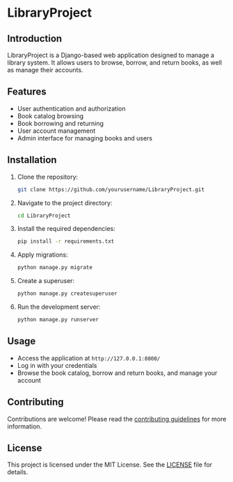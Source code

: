 # LibraryProject

## Introduction
LibraryProject is a Django-based web application designed to manage a library system. It allows users to browse, borrow, and return books, as well as manage their accounts.

## Features
- User authentication and authorization
- Book catalog browsing
- Book borrowing and returning
- User account management
- Admin interface for managing books and users

## Installation
1. Clone the repository:
    ```bash
    git clone https://github.com/yourusername/LibraryProject.git
    ```
2. Navigate to the project directory:
    ```bash
    cd LibraryProject
    ```
3. Install the required dependencies:
    ```bash
    pip install -r requirements.txt
    ```
4. Apply migrations:
    ```bash
    python manage.py migrate
    ```
5. Create a superuser:
    ```bash
    python manage.py createsuperuser
    ```
6. Run the development server:
    ```bash
    python manage.py runserver
    ```

## Usage
- Access the application at `http://127.0.0.1:8000/`
- Log in with your credentials
- Browse the book catalog, borrow and return books, and manage your account

## Contributing
Contributions are welcome! Please read the [contributing guidelines](CONTRIBUTING.md) for more information.

## License
This project is licensed under the MIT License. See the [LICENSE](LICENSE) file for details.